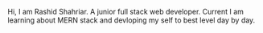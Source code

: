 Hi, I am Rashid Shahriar. A junior full stack web developer.
Current I am learning about MERN stack and devloping my self to best level day by day.

